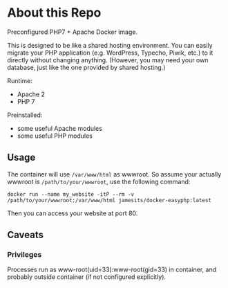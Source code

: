 # About this Repo

Preconfigured PHP7 + Apache Docker image. 

This is designed to be like a shared hosting environment. You can easily migrate your PHP application (e.g. WordPress, Typecho, Piwik, etc.) to it directly without changing anything. (However, you may need your own database, just like the one provided by shared hosting.)

Runtime:
 * Apache 2
 * PHP 7

Preinstalled:
 * some useful Apache modules
 * some useful PHP modules

## Usage

The container will use `/var/www/html` as wwwroot. So assume your actually wwwroot is `/path/to/your/wwwroot`, use the following command:

```shell
docker run --name my_website -itP --rm -v /path/to/your/wwwroot:/var/www/html jamesits/docker-easyphp:latest
```

Then you can access your website at port 80.

## Caveats

### Privileges

Processes run as www-root(uid=33):www-root(gid=33) in container, and probably outside container (if not configured explicitly).
